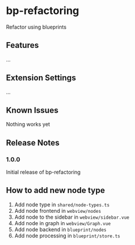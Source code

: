 # bp-refactoring

Refactor using blueprints

## Features

...

## Extension Settings

...

## Known Issues

Nothing works yet

## Release Notes

### 1.0.0

Initial release of bp-refactoring

## How to add new node type
1. Add node type in `shared/node-types.ts`
2. Add node frontend in `webview/nodes`
3. Add node to the sidebar in `webview/sidebar.vue`
4. Add node in graph in `webview/Graph.vue`
5. Add node backend in `blueprint/nodes`
6. Add node processing in `blueprint/store.ts`
